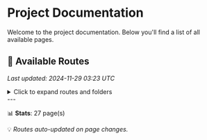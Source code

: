 # Project Documentation

Welcome to the project documentation. Below you'll find a list of all available pages.






















## 📄 Available Routes

*Last updated: 2024-11-29 03:23 UTC*

<details>
<summary>Click to expand routes and folders</summary>

### 📁 .

  #### 📁 pertemuan-7

    #### 📁 pertemuan-7/tugas-1

    - [🏠 tugas-1](https://nf.kita.blue/pertemuan-7/tugas-1)
    #### 📁 pertemuan-7/praktikum

      #### 📁 pertemuan-7/praktikum/p-1

      - [🏠 p-1](https://nf.kita.blue/pertemuan-7/praktikum/p-1)
      #### 📁 pertemuan-7/praktikum/p-2

      - [🏠 p-2](https://nf.kita.blue/pertemuan-7/praktikum/p-2)
  #### 📁 pertemuan-5

    #### 📁 pertemuan-5/alpukat

    - [🏠 alpukat](https://nf.kita.blue/pertemuan-5/alpukat)
    #### 📁 pertemuan-5/praktikum

    - [📄 Alpukat](https://nf.kita.blue/pertemuan-5/praktikum/alpukat)
    #### 📁 pertemuan-5/burung

    - [🏠 burung](https://nf.kita.blue/pertemuan-5/burung)
  #### 📁 pertemuan-4

    #### 📁 pertemuan-4/cv

    - [🏠 cv](https://nf.kita.blue/pertemuan-4/cv)
    #### 📁 pertemuan-4/praktikum

    - [🏠 praktikum](https://nf.kita.blue/pertemuan-4/praktikum)
    - [📄 Footer](https://nf.kita.blue/pertemuan-4/praktikum/footer)
    - [📄 Header](https://nf.kita.blue/pertemuan-4/praktikum/header)
    - [📄 Menu](https://nf.kita.blue/pertemuan-4/praktikum/menu)
  #### 📁 pertemuan-8-uts

  - [🏠 pertemuan-8-uts](https://nf.kita.blue/pertemuan-8-uts)
    #### 📁 pertemuan-8-uts/assets

  #### 📁 pertemuan-9

    #### 📁 pertemuan-9/praktikum

      #### 📁 pertemuan-9/praktikum/p-3

      - [🏠 p-3](https://nf.kita.blue/pertemuan-9/praktikum/p-3)
      #### 📁 pertemuan-9/praktikum/p-4

      - [🏠 p-4](https://nf.kita.blue/pertemuan-9/praktikum/p-4)
      #### 📁 pertemuan-9/praktikum/p-1

      - [🏠 p-1](https://nf.kita.blue/pertemuan-9/praktikum/p-1)
      #### 📁 pertemuan-9/praktikum/assets

      #### 📁 pertemuan-9/praktikum/p-2

      - [🏠 p-2](https://nf.kita.blue/pertemuan-9/praktikum/p-2)
  #### 📁 pertemuan-3

    #### 📁 pertemuan-3/pemesanan-barang

    - [🏠 pemesanan-barang](https://nf.kita.blue/pertemuan-3/pemesanan-barang)
    - [📄 Order](https://nf.kita.blue/pertemuan-3/pemesanan-barang/order)
    #### 📁 pertemuan-3/praktikum

    - [🏠 praktikum](https://nf.kita.blue/pertemuan-3/praktikum)
    - [📄 Order](https://nf.kita.blue/pertemuan-3/praktikum/order)
  #### 📁 pertemuan-2

    #### 📁 pertemuan-2/cv

    - [🏠 cv](https://nf.kita.blue/pertemuan-2/cv)
    #### 📁 pertemuan-2/praktikum

    - [🏠 praktikum](https://nf.kita.blue/pertemuan-2/praktikum)
    #### 📁 pertemuan-2/e-commerce

    - [🏠 e-commerce](https://nf.kita.blue/pertemuan-2/e-commerce)
  #### 📁 pertemuan-6

    #### 📁 pertemuan-6/tugas-2

    - [🏠 tugas-2](https://nf.kita.blue/pertemuan-6/tugas-2)
    #### 📁 pertemuan-6/tugas-1

    - [🏠 tugas-1](https://nf.kita.blue/pertemuan-6/tugas-1)
    #### 📁 pertemuan-6/praktikum

    - [📄 Cssbox1](https://nf.kita.blue/pertemuan-6/praktikum/cssbox1)
    - [📄 Cssbox2](https://nf.kita.blue/pertemuan-6/praktikum/cssbox2)

</details>
---

📊 **Stats**: 27 page(s)

💡 *Routes auto-updated on page changes.*

